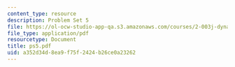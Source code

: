 ```yaml
---
content_type: resource
description: Problem Set 5
file: https://ol-ocw-studio-app-qa.s3.amazonaws.com/courses/2-003j-dynamics-and-vibration-13-013j-fall-2002/a352d34d8ea9f75f2424b26ce0a23262_ps5.pdf
file_type: application/pdf
resourcetype: Document
title: ps5.pdf
uid: a352d34d-8ea9-f75f-2424-b26ce0a23262
---
```


